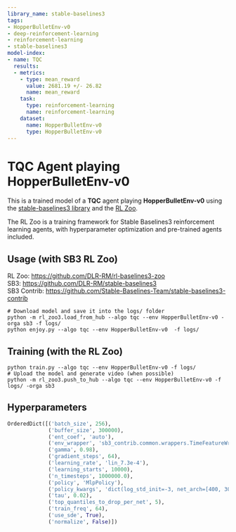 ```yaml
---
library_name: stable-baselines3
tags:
- HopperBulletEnv-v0
- deep-reinforcement-learning
- reinforcement-learning
- stable-baselines3
model-index:
- name: TQC
  results:
  - metrics:
    - type: mean_reward
      value: 2681.19 +/- 26.82
      name: mean_reward
    task:
      type: reinforcement-learning
      name: reinforcement-learning
    dataset:
      name: HopperBulletEnv-v0
      type: HopperBulletEnv-v0
---
```


# **TQC** Agent playing **HopperBulletEnv-v0**
This is a trained model of a **TQC** agent playing **HopperBulletEnv-v0**
using the [stable-baselines3 library](https://github.com/DLR-RM/stable-baselines3)
and the [RL Zoo](https://github.com/DLR-RM/rl-baselines3-zoo).

The RL Zoo is a training framework for Stable Baselines3
reinforcement learning agents,
with hyperparameter optimization and pre-trained agents included.

## Usage (with SB3 RL Zoo)

RL Zoo: https://github.com/DLR-RM/rl-baselines3-zoo<br/>
SB3: https://github.com/DLR-RM/stable-baselines3<br/>
SB3 Contrib: https://github.com/Stable-Baselines-Team/stable-baselines3-contrib

```
# Download model and save it into the logs/ folder
python -m rl_zoo3.load_from_hub --algo tqc --env HopperBulletEnv-v0 -orga sb3 -f logs/
python enjoy.py --algo tqc --env HopperBulletEnv-v0  -f logs/
```

## Training (with the RL Zoo)
```
python train.py --algo tqc --env HopperBulletEnv-v0 -f logs/
# Upload the model and generate video (when possible)
python -m rl_zoo3.push_to_hub --algo tqc --env HopperBulletEnv-v0 -f logs/ -orga sb3
```

## Hyperparameters
```python
OrderedDict([('batch_size', 256),
             ('buffer_size', 300000),
             ('ent_coef', 'auto'),
             ('env_wrapper', 'sb3_contrib.common.wrappers.TimeFeatureWrapper'),
             ('gamma', 0.98),
             ('gradient_steps', 64),
             ('learning_rate', 'lin_7.3e-4'),
             ('learning_starts', 10000),
             ('n_timesteps', 1000000.0),
             ('policy', 'MlpPolicy'),
             ('policy_kwargs', 'dict(log_std_init=-3, net_arch=[400, 300])'),
             ('tau', 0.02),
             ('top_quantiles_to_drop_per_net', 5),
             ('train_freq', 64),
             ('use_sde', True),
             ('normalize', False)])
```
